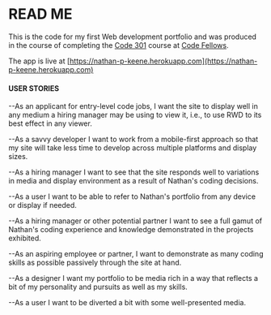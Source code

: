 # READ ME
This is the code for my first Web development portfolio and was produced in the course of completing the [Code 301](https://www.codefellows.org/courses/code-301/intermediate-software-development/) course at [Code Fellows](http://www.codefellows.org).

The app is live at [https://nathan-p-keene.herokuapp.com](https://nathan-p-keene.herokuapp.com)

#### USER STORIES

--As an applicant for entry-level code jobs, I want the site to display well in any medium a hiring manager may be using to view it, i.e., to use RWD to its best effect in any viewer.

--As a savvy developer I want to work from a mobile-first approach so that my site will take less time to develop across multiple platforms and display sizes.

--As a hiring manager I want to see that the site responds well to variations in media and display environment as a result of Nathan's coding decisions.

--As a user I want to be able to refer to Nathan's portfolio from any device or display if needed.

--As a hiring manager or other potential partner I want to see a full gamut of Nathan's coding experience and knowledge demonstrated in the projects exhibited.

--As an aspiring employee or partner, I want to demonstrate as many coding skills as possible passively through the site at hand.

--As a designer I want my portfolio to be media rich in a way that reflects a bit of my personality and pursuits as well as my skills.

--As a user I want to be diverted a bit with some well-presented media.
